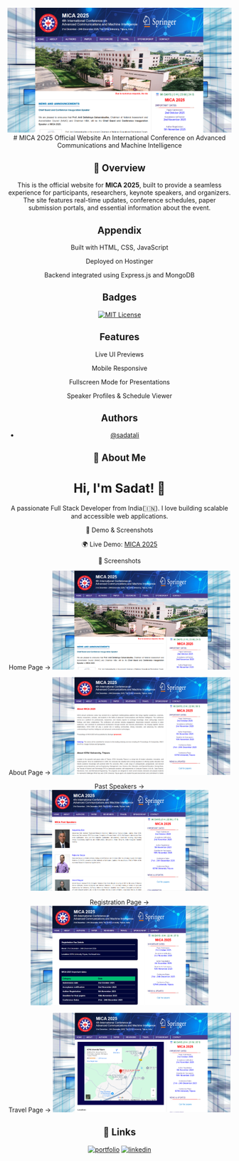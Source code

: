 <div align="center">
  <br />
    <a>
      <img src=".\images\screenshots\Screenshot 2025-09-19 233641.png" alt="">
    </a>
  <br />
<div />
# MICA 2O25 Official Website
An International Conference on
Advanced Communications and Machine Intelligence

## 📌 Overview
This is the official website for **MICA 2025**, built to provide a seamless experience for participants, researchers, keynote speakers, and organizers. The site features real-time updates, conference schedules, paper submission portals, and essential information about the event.
## Appendix
Built with HTML, CSS, JavaScript

Deployed on Hostinger

Backend integrated using Express.js and MongoDB



## Badges

[![MIT License](https://img.shields.io/badge/License-MIT-green.svg)](https://choosealicense.com/licenses/mit/)



## Features

Live UI Previews

Mobile Responsive 

Fullscreen Mode for Presentations

Speaker Profiles & Schedule Viewer


## Authors

- [@sadatali](https://github.com/sadatali123)


## 🚀 About Me
# Hi, I'm Sadat! 👋
A passionate Full Stack Developer from India(🇮🇳).
I love building scalable and accessible web applications.



🔗 Demo & Screenshots


🌍 Live Demo: <a href="https://mica.net.in/">MICA 2025 <i class="ri-arrow-right-up-line"></i>
<a/>


📸 Screenshots

  <div>
   Home Page → <img src=".\images\screenshots\Screenshot 2025-09-19 233641.png" alt="Home Page" width="400"/>

   About Page → <img src=".\images\screenshots\Screenshot 2025-09-19 233711.png" alt="About Page" width="400"/>

   Past Speakers → <img src=".\images\screenshots\Screenshot 2025-09-19 233747.png" alt="Past Speakers" width="400"/>

   Registration Page → <img src=".\images\screenshots\Screenshot 2025-09-19 233727.png" alt="Registration Page" width="400"/>

   Travel Page → <img src=".\images\screenshots\Screenshot 2025-09-19 233806.png" alt="Travel Page" width="400"/>

  
  </div>


## 🔗 Links
[![portfolio](https://img.shields.io/badge/my_portfolio-000?style=for-the-badge&logo=ko-fi&logoColor=white)](https://github.com/sadatali123)
[![linkedin](https://img.shields.io/badge/linkedin-0A66C2?style=for-the-badge&logo=linkedin&logoColor=white)](sadat-ali-50353130b)





